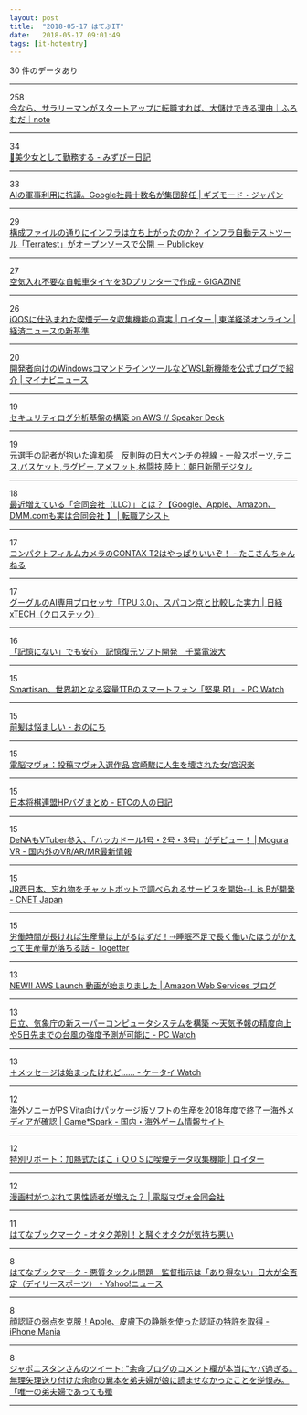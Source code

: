 ```yaml
---
layout: post
title:  "2018-05-17 はてぶIT"
date:   2018-05-17 09:01:49
tags: [it-hotentry]
---
```

30 件のデータあり

<hr><div class="row">
<div class="col-1"><span class="badge badge-pill badge-success h2">258</span></div>
<div class="col-11"><a href='https://note.mu/fromdusktildawn/n/n81c77e2050aa' target='_blank'>今なら、サラリーマンがスタートアップに転職すれば、大儲けできる理由｜ふろむだ｜note</a></div>
</div>
<hr>
<div class="row">
<div class="col-1"><span class="badge badge-pill badge-success h2">34</span></div>
<div class="col-11"><a href='https://mzp.hatenablog.com/entry/2018/05/16/222303' target='_blank'>💖美少女として勤務する - みずぴー日記</a></div>
</div>
<hr>
<div class="row">
<div class="col-1"><span class="badge badge-pill badge-success h2">33</span></div>
<div class="col-11"><a href='https://www.gizmodo.jp/2018/05/googlers-quit-in-protest-over-drone-ai.html' target='_blank'>AIの軍事利用に抗議。Google社員十数名が集団辞任 | ギズモード・ジャパン</a></div>
</div>
<hr>
<div class="row">
<div class="col-1"><span class="badge badge-pill badge-success h2">29</span></div>
<div class="col-11"><a href='https://www.publickey1.jp/blog/18/_terratest.html' target='_blank'>構成ファイルの通りにインフラは立ち上がったのか？ インフラ自動テストツール「Terratest」がオープンソースで公開 － Publickey</a></div>
</div>
<hr>
<div class="row">
<div class="col-1"><span class="badge badge-pill badge-success h2">27</span></div>
<div class="col-11"><a href='https://gigazine.net/news/20180516-3d-printed-bicycle-tire-bigrep/' target='_blank'>空気入れ不要な自転車タイヤを3Dプリンターで作成 - GIGAZINE</a></div>
</div>
<hr>
<div class="row">
<div class="col-1"><span class="badge badge-pill badge-success h2">26</span></div>
<div class="col-11"><a href='https://toyokeizai.net/articles/-/221089' target='_blank'>iQOSに仕込まれた喫煙データ収集機能の真実 | ロイター | 東洋経済オンライン | 経済ニュースの新基準</a></div>
</div>
<hr>
<div class="row">
<div class="col-1"><span class="badge badge-pill badge-success h2">20</span></div>
<div class="col-11"><a href='https://news.mynavi.jp/article/20180516-631498/' target='_blank'>開発者向けのWindowsコマンドラインツールなどWSL新機能を公式ブログで紹介 | マイナビニュース</a></div>
</div>
<hr>
<div class="row">
<div class="col-1"><span class="badge badge-pill badge-success h2">19</span></div>
<div class="col-11"><a href='https://speakerdeck.com/mizutani/sekiyuriteirogufen-xi-ji-pan-falsegou-zhu-on-aws' target='_blank'>セキュリティログ分析基盤の構築 on AWS // Speaker Deck</a></div>
</div>
<hr>
<div class="row">
<div class="col-1"><span class="badge badge-pill badge-success h2">19</span></div>
<div class="col-11"><a href='https://www.asahi.com/articles/ASL5J4JMVL5JUTQP015.html' target='_blank'>元選手の記者が抱いた違和感　反則時の日大ベンチの視線 - 一般スポーツ,テニス,バスケット,ラグビー,アメフット,格闘技,陸上：朝日新聞デジタル</a></div>
</div>
<hr>
<div class="row">
<div class="col-1"><span class="badge badge-pill badge-success h2">18</span></div>
<div class="col-11"><a href='https://tensyoku-assist.com/work/3112' target='_blank'>最近増えている「合同会社（LLC）」とは？【Google、Apple、Amazon、DMM.comも実は合同会社 】 | 転職アシスト</a></div>
</div>
<hr>
<div class="row">
<div class="col-1"><span class="badge badge-pill badge-success h2">17</span></div>
<div class="col-11"><a href='http://blog.tako3.xyz/entry/contaxt2-filmcamera' target='_blank'>コンパクトフィルムカメラのCONTAX T2はやっぱりいいぞ！ - たこさんちゃんねる</a></div>
</div>
<hr>
<div class="row">
<div class="col-1"><span class="badge badge-pill badge-success h2">17</span></div>
<div class="col-11"><a href='http://tech.nikkeibp.co.jp/atcl/nxt/column/18/00155/051500015/' target='_blank'>グーグルのAI専用プロセッサ「TPU 3.0」、スパコン京と比較した実力 | 日経 xTECH（クロステック）</a></div>
</div>
<hr>
<div class="row">
<div class="col-1"><span class="badge badge-pill badge-success h2">16</span></div>
<div class="col-11"><a href='http://kyoko-np.net/2018051701.html' target='_blank'>「記憶にない」でも安心　記憶復元ソフト開発　千葉電波大</a></div>
</div>
<hr>
<div class="row">
<div class="col-1"><span class="badge badge-pill badge-success h2">15</span></div>
<div class="col-11"><a href='https://pc.watch.impress.co.jp/docs/news/1122173.html' target='_blank'>Smartisan、世界初となる容量1TBのスマートフォン「堅果 R1」 - PC Watch</a></div>
</div>
<hr>
<div class="row">
<div class="col-1"><span class="badge badge-pill badge-success h2">15</span></div>
<div class="col-11"><a href='https://yutoma233.hatenablog.com/entry/2018/05/16/195736' target='_blank'>前髪は悩ましい - おのにち</a></div>
</div>
<hr>
<div class="row">
<div class="col-1"><span class="badge badge-pill badge-success h2">15</span></div>
<div class="col-11"><a href='http://mavo.takekuma.jp/viewer.php?id=903' target='_blank'>電脳マヴォ：投稿マヴォ入選作品 宮崎駿に人生を壊された女/宮沢楽</a></div>
</div>
<hr>
<div class="row">
<div class="col-1"><span class="badge badge-pill badge-success h2">15</span></div>
<div class="col-11"><a href='http://etcnohito.hatenablog.com/entry/2018/05/16/124343' target='_blank'>日本将棋連盟HPバグまとめ - ETCの人の日記</a></div>
</div>
<hr>
<div class="row">
<div class="col-1"><span class="badge badge-pill badge-success h2">15</span></div>
<div class="col-11"><a href='https://www.moguravr.com/hackadoll-vtuber-debut/' target='_blank'>DeNAもVTuber参入、「ハッカドール1号・2号・3号」がデビュー！ | Mogura VR - 国内外のVR/AR/MR最新情報</a></div>
</div>
<hr>
<div class="row">
<div class="col-1"><span class="badge badge-pill badge-success h2">15</span></div>
<div class="col-11"><a href='https://japan.cnet.com/article/35119268/' target='_blank'>JR西日本、忘れ物をチャットボットで調べられるサービスを開始--L is Bが開発 - CNET Japan</a></div>
</div>
<hr>
<div class="row">
<div class="col-1"><span class="badge badge-pill badge-success h2">15</span></div>
<div class="col-11"><a href='https://togetter.com/li/1228002' target='_blank'>労働時間が長ければ生産量は上がるはずだ！⇢睡眠不足で長く働いたほうがかえって生産量が落ちる話 - Togetter</a></div>
</div>
<hr>
<div class="row">
<div class="col-1"><span class="badge badge-pill badge-success h2">13</span></div>
<div class="col-11"><a href='https://aws.amazon.com/jp/blogs/news/aws-launch-jp-20180516/' target='_blank'>NEW!! AWS Launch 動画が始まりました | Amazon Web Services ブログ</a></div>
</div>
<hr>
<div class="row">
<div class="col-1"><span class="badge badge-pill badge-success h2">13</span></div>
<div class="col-11"><a href='https://pc.watch.impress.co.jp/docs/news/1122161.html' target='_blank'>日立、気象庁の新スーパーコンピュータシステムを構築 ～天気予報の精度向上や5日先までの台風の強度予測が可能に - PC Watch</a></div>
</div>
<hr>
<div class="row">
<div class="col-1"><span class="badge badge-pill badge-success h2">13</span></div>
<div class="col-11"><a href='https://k-tai.watch.impress.co.jp/docs/column/minna/1122028.html' target='_blank'>＋メッセージは始まったけれど…… - ケータイ Watch</a></div>
</div>
<hr>
<div class="row">
<div class="col-1"><span class="badge badge-pill badge-success h2">12</span></div>
<div class="col-11"><a href='https://www.gamespark.jp/article/2018/05/16/80805.html' target='_blank'>海外ソニーがPS Vita向けパッケージ版ソフトの生産を2018年度で終了ー海外メディアが確認 | Game*Spark - 国内・海外ゲーム情報サイト</a></div>
</div>
<hr>
<div class="row">
<div class="col-1"><span class="badge badge-pill badge-success h2">12</span></div>
<div class="col-11"><a href='https://jp.reuters.com/article/idJPKCN1IH135' target='_blank'>特別リポート：加熱式たばこｉＱＯＳに喫煙データ収集機能 | ロイター</a></div>
</div>
<hr>
<div class="row">
<div class="col-1"><span class="badge badge-pill badge-success h2">12</span></div>
<div class="col-11"><a href='https://www.mavo.co.jp/danseidokusya/' target='_blank'>漫画村がつぶれて男性読者が増えた？ | 電脳マヴォ合同会社</a></div>
</div>
<hr>
<div class="row">
<div class="col-1"><span class="badge badge-pill badge-success h2">11</span></div>
<div class="col-11"><a href='http://b.hatena.ne.jp/entry/s/anond.hatelabo.jp/20180516084954' target='_blank'>はてなブックマーク - オタク差別！と騒ぐオタクが気持ち悪い</a></div>
</div>
<hr>
<div class="row">
<div class="col-1"><span class="badge badge-pill badge-success h2">8</span></div>
<div class="col-11"><a href='http://b.hatena.ne.jp/entry/s/headlines.yahoo.co.jp/hl?a=20180516-00000097-dal-spo' target='_blank'>はてなブックマーク - 悪質タックル問題　監督指示は「あり得ない」日大が全否定（デイリースポーツ） - Yahoo!ニュース</a></div>
</div>
<hr>
<div class="row">
<div class="col-1"><span class="badge badge-pill badge-success h2">8</span></div>
<div class="col-11"><a href='https://iphone-mania.jp/news-212578/' target='_blank'>顔認証の弱点を克服！Apple、皮膚下の静脈を使った認証の特許を取得 - iPhone Mania</a></div>
</div>
<hr>
<div class="row">
<div class="col-1"><span class="badge badge-pill badge-success h2">8</span></div>
<div class="col-11"><a href='http://twitter.com/japonistan/status/996339075417165824' target='_blank'>ジャポニスタンさんのツイート: "余命ブログのコメント欄が本当にヤバ過ぎる。 無理矢理送り付けた余命の糞本を弟夫婦が娘に読ませなかったことを逆恨み。 「唯一の弟夫婦であっても殲</a></div>
</div>
<hr>
